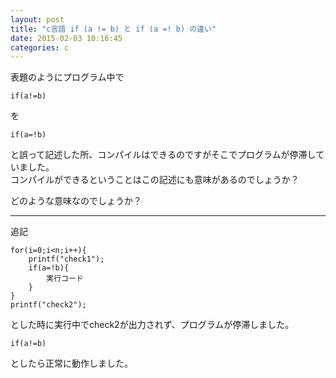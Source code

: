 ```yaml
---
layout: post
title: "c言語 if (a != b) と if (a =! b) の違い"
date: 2015-02-03 10:16:45
categories: c
---
```

<p>表題のようにプログラム中で</p>

<pre><code>if(a!=b)
</code></pre>

<p>を</p>

<pre><code>if(a=!b)
</code></pre>

<p>と誤って記述した所、コンパイルはできるのですがそこでプログラムが停滞していました。<br>
コンパイルができるということはこの記述にも意味があるのでしょうか？</p>

<p>どのような意味なのでしょうか？</p>

<hr>

<p>追記</p>

<pre><code>for(i=0;i&lt;n;i++){
    printf("check1");
    if(a=!b){
        実行コード
    }
}
printf("check2");
</code></pre>

<p>とした時に実行中でcheck2が出力されず、プログラムが停滞しました。</p>

<pre><code>if(a!=b)
</code></pre>

<p>としたら正常に動作しました。</p>
